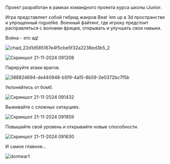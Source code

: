 Проект разработан в рамках командного проекта курса школы iJunior.

Игра представляет собой гибрид жанров Beat ’em up в 3d пространстве и упрощенный roguelike.
Военный файтинг, где игроку предстоит расправляться с волнами фрицев, открывать и улучшать свои навыки.

Война - это ад!

![chad_22d1d585167e4f5cbe5f32a2238ed3b5_2](https://github.com/user-attachments/assets/a27fbfd0-4c31-442b-a04c-6794d7c648d0)

![Скриншот 21-11-2024 091208](https://github.com/user-attachments/assets/805610e7-85ce-41aa-bbbc-a030d95f6862)

Парируйте атаки врагов.

![388824694-de440948-b5f9-4a15-8b59-2e0372bc7f5b](https://github.com/user-attachments/assets/363b20f3-ebc7-4994-9317-05eff39ff028)

Уклоняйтесь от бомб.

![Скриншот 21-11-2024 091432](https://github.com/user-attachments/assets/15a7ff4b-a57e-4a92-8a67-bd575137c9ab)

Выживайте с сложных ситауциях.

![Скриншот 21-11-2024 091859](https://github.com/user-attachments/assets/12365b4c-0531-4a43-9fb7-f0eefdd8cec3)

Повышайте свой уровень и открывайте новые способности.

![Скриншот 21-11-2024 091630](https://github.com/user-attachments/assets/fd0edc3e-16de-4c37-9bf4-4de8d646cbf3)

И самое главное...

![dontwar1](https://github.com/user-attachments/assets/7d583866-1237-42d2-bb23-5b3719dda53d)
